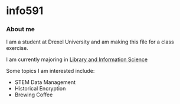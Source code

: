 # info591
<h3>About me</h3>
<p>I am a student at Drexel University and am making this file for a class exercise.</p>
<p>I am currently majoring in <a href=https://drexel.edu/cci/academics/overview/>Library and Information Science</a></p>

<p>Some topics I am interested include: </p>
<ul>
  <li>STEM Data Management</li>
  <li>Historical Encryption</li>
  <li>Brewing Coffee</li>
</ul>
